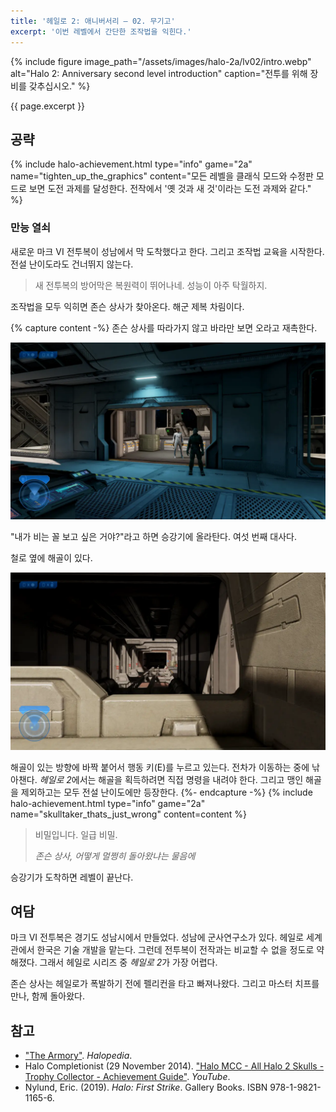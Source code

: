 ```yaml
---
title: '헤일로 2: 애니버서리 — 02. 무기고'
excerpt: '이번 레벨에서 간단한 조작법을 익힌다.'
---
```


{% include figure image_path="/assets/images/halo-2a/lv02/intro.webp"
alt="Halo 2: Anniversary second level introduction"
caption="전투를 위해 장비를 갖추십시오." %}

{{ page.excerpt }}

## 공략

{% include halo-achievement.html type="info" game="2a" name="tighten_up_the_graphics"
content="모든 레벨을 클래식 모드와 수정판 모드로 보면 도전 과제를 달성한다. 전작에서 '옛 것과 새 것'이라는 도전 과제와 같다." %}

### 만능 열쇠

새로운 마크 VI 전투복이 성남에서 막 도착했다고 한다. 그리고 조작법 교육을 시작한다. 전설 난이도라도 건너뛰지 않는다.

> 새 전투복의 방어막은 복원력이 뛰어나네. 성능이 아주 탁월하지.

조작법을 모두 익히면 존슨 상사가 찾아온다. 해군 제복 차림이다.

{% capture content -%}
존슨 상사를 따라가지 않고 바라만 보면 오라고 재촉한다.

![Sergeant Johnson](/assets/images/halo-2a/lv02/ch01/johnson.webp)

"내가 비는 꼴 보고 싶은 거야?"라고 하면 승강기에 올라탄다. 여섯 번째 대사다.

철로 옆에 해골이 있다.

![That's Just... Wrong Skull](/assets/images/halo-2a/lv02/ch01/skull-tjw.webp)

해골이 있는 방향에 바짝 붙어서 행동 키(E)를 누르고 있는다. 전차가 이동하는 중에 낚아챈다. *헤일로 2*에서는 해골을 획득하려면 직접 명령을 내려야 한다. 그리고 맹인 해골을 제외하고는 모두 전설 난이도에만 등장한다.
{%- endcapture -%}
{% include halo-achievement.html type="info" game="2a" name="skulltaker_thats_just_wrong" content=content %}

> 비밀입니다. 일급 비밀.
>
> <cite>존슨 상사, 어떻게 멀쩡히 돌아왔냐는 물음에</cite>

승강기가 도착하면 레벨이 끝난다.

## 여담

마크 VI 전투복은 경기도 성남시에서 만들었다. 성남에 군사연구소가 있다. 헤일로 세계관에서 한국은 기술 개발을 맡는다. 그런데 전투복이 전작과는 비교할 수 없을 정도로 약해졌다. 그래서 헤일로 시리즈 중 *헤일로 2*가 가장 어렵다.

존슨 상사는 헤일로가 폭발하기 전에 펠리컨을 타고 빠져나왔다. 그리고 마스터 치프를 만나, 함께 돌아왔다.

## 참고

- ["The Armory"](https://www.halopedia.org/The_Armory). *Halopedia*.
- Halo Completionist (29 November 2014). ["Halo MCC - All Halo 2 Skulls - Trophy Collector - Achievement Guide"](https://youtu.be/MVV5fQw2lSs). *YouTube*.
- Nylund, Eric. (2019). *Halo: First Strike*. Gallery Books. ISBN 978-1-9821-1165-6.
